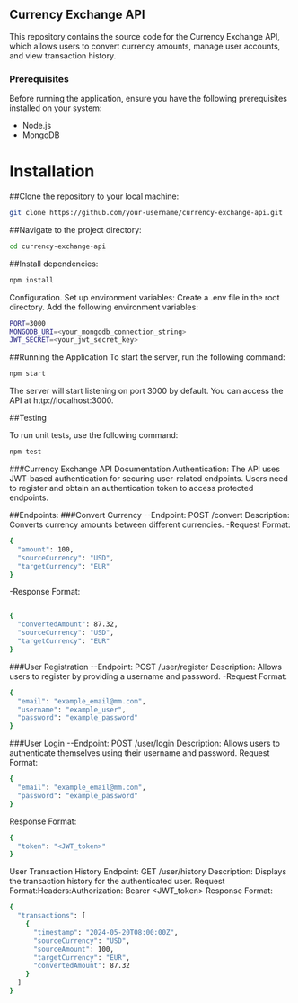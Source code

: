 ## Currency Exchange API

This repository contains the source code for the Currency Exchange API, which allows users to convert currency amounts, manage user accounts, and view transaction history.

### Prerequisites

Before running the application, ensure you have the following prerequisites installed on your system:

- Node.js
- MongoDB

# Installation

##Clone the repository to your local machine:

```bash
git clone https://github.com/your-username/currency-exchange-api.git
```
##Navigate to the project directory:

```bash
cd currency-exchange-api
```
##Install dependencies:

```bash
npm install
```

Configuration.
Set up environment variables:
Create a .env file in the root directory.
Add the following environment variables:

```bash
PORT=3000
MONGODB_URI=<your_mongodb_connection_string>
JWT_SECRET=<your_jwt_secret_key>
```
##Running the Application
To start the server, run the following command:

```bash
npm start
```

The server will start listening on port 3000 by default. You can access the API at http://localhost:3000.

##Testing

To run unit tests, use the following command:

```bash
npm test
```

###Currency Exchange API Documentation
Authentication:
The API uses JWT-based authentication for securing user-related endpoints. Users need to register and obtain an authentication token to access protected endpoints.

##Endpoints:
###Convert Currency
--Endpoint: POST /convert
Description: Converts currency amounts between different currencies.
-Request Format:
```bash
{
  "amount": 100,
  "sourceCurrency": "USD",
  "targetCurrency": "EUR"
}
```
-Response Format:
```bash

{
  "convertedAmount": 87.32,
  "sourceCurrency": "USD",
  "targetCurrency": "EUR"
}
```
###User Registration
--Endpoint: POST /user/register
Description: Allows users to register by providing a username and password.
-Request Format:
```bash
{
  "email": "example_email@mm.com",
  "username": "example_user",
  "password": "example_password"
}
```
###User Login
--Endpoint: POST /user/login
Description: Allows users to authenticate themselves using their username and password.
Request Format:
```bash
{
  "email": "example_email@mm.com",
  "password": "example_password"
}
```
Response Format:
```bash
{
  "token": "<JWT_token>"
}
```
User Transaction History
Endpoint: GET /user/history
Description: Displays the transaction history for the authenticated user.
Request Format:Headers:Authorization: Bearer <JWT_token>
Response Format:
```bash
{
  "transactions": [
    {
      "timestamp": "2024-05-20T08:00:00Z",
      "sourceCurrency": "USD",
      "sourceAmount": 100,
      "targetCurrency": "EUR",
      "convertedAmount": 87.32
    }
  ]
}
```
